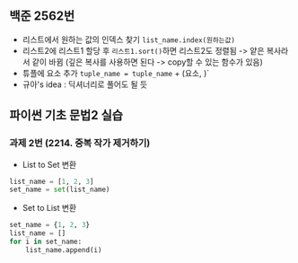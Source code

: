 ## 백준 2562번
- 리스트에서 원하는 값의 인덱스 찾기 `list_name.index(원하는값)`
- 리스트2에 리스트1 할당 후 `리스트1.sort()`하면 리스트2도 정렬됨 -> 얕은 복사라서 같이 바뀜 (깊은 복사를 사용하면 된다 -> copy할 수 있는 함수가 있음)
- 튜플에 요소 추가 `tuple_name = tuple_name` + (요소, )`
- 규아's idea : 딕셔너리로 풀어도 될 듯

## 파이썬 기초 문법2 실습
### 과제 2번 (2214. 중복 작가 제거하기)
- List to Set 변환
```python
list_name = [1, 2, 3]
set_name = set(list_name)
```
- Set to List 변환
```python
set_name = {1, 2, 3}
list_name = []
for i in set_name:
	list_name.append(i)
```
